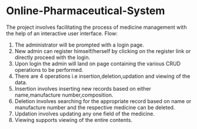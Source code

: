 # Online-Pharmaceutical-System

The project involves facilitating the process of medicine management with the help of an interactive user interface.
Flow:
1. The administrator will be prompted with a login page.
2. New admin can register himself/herself by clicking on the register link or directly proceed with the login.
3. Upon login the admin will land on page containing the various CRUD operations to be performed.
4. There are 4 operations i.e insertion,deletion,updation and viewing of the data.
5. Insertion involves inserting new records based on either name,manufacture number,composition.
6. Deletion involves searching for the appropriate record based on name or manufacture number and the respective medicine can be deleted.
7. Updation involves updating any one field of the medicine.
8. Viewing supports viewing of the entire contents.
